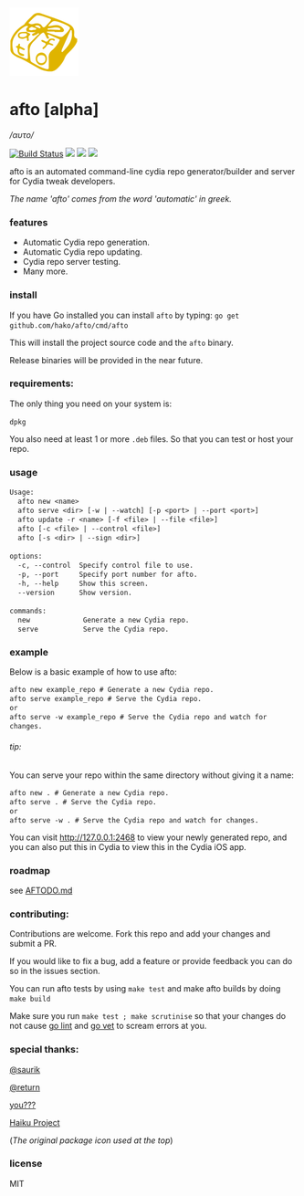 ![](logo.png)

# afto [alpha]

_/αυτο/_


[![Build Status](https://travis-ci.org/hako/afto.svg)](https://travis-ci.org/hako/afto)
![](http://goreportcard.com/badge/hako/afto)
![](http://img.shields.io/status/alpha.png?color=yellow)
![](https://img.shields.io/badge/version-0.2-yellow.png)

afto is an automated command-line cydia repo generator/builder and server for Cydia tweak developers.

_The name 'afto' comes from the word 'automatic' in greek._

### features
+ Automatic Cydia repo generation.
+ Automatic Cydia repo updating.
+ Cydia repo server testing.
+ Many more.

### install

If you have Go installed you can install `afto` by typing:
`go get github.com/hako/afto/cmd/afto`

This will install the project source code and the `afto` binary.

Release binaries will be provided in the near future.

### requirements:
The only thing you need on your system is:

`dpkg`

You also need at least 1 or more `.deb` files. So that you can test or host your repo.

### usage
```
Usage:
  afto new <name>
  afto serve <dir> [-w | --watch] [-p <port> | --port <port>]
  afto update -r <name> [-f <file> | --file <file>] 
  afto [-c <file> | --control <file>]
  afto [-s <dir> | --sign <dir>]

options:
  -c, --control  Specify control file to use.
  -p, --port     Specify port number for afto.
  -h, --help     Show this screen.
  --version      Show version.

commands:
  new             Generate a new Cydia repo.
  serve           Serve the Cydia repo.
```

### example

Below is a basic example of how to use afto:

```
afto new example_repo # Generate a new Cydia repo.
afto serve example_repo # Serve the Cydia repo.
or
afto serve -w example_repo # Serve the Cydia repo and watch for changes.
```

###### tip:
You can serve your repo within the same directory without giving it a name:

```
afto new . # Generate a new Cydia repo.
afto serve . # Serve the Cydia repo.
or
afto serve -w . # Serve the Cydia repo and watch for changes.
```

You can visit http://127.0.0.1:2468 to view your newly generated repo, and  you  can also put this in Cydia to view this in the Cydia iOS app.

### roadmap
see [AFTODO.md](AFTODO.md)

### contributing:
Contributions are welcome. Fork this repo and add your changes and submit a PR. 

If you would like to fix a bug, add a feature or provide feedback you can do so in the issues section.

You can run afto tests by using `make test`
and make afto builds by doing `make build`

Make sure you run `make test ; make scrutinise` so that your changes do not cause [go lint](https://github.com/golang/lint) and [go vet](https://golang.org/cmd/vet/) to scream errors at you.

### special thanks:
[@saurik](http://twitter.com/saurik)

[@return](https://github.com/return)

[you???](https://github.com/hako/afto#contributing)

[Haiku Project](https://haiku-os.org)

(_The original package icon used at the top_)

### license

MIT
